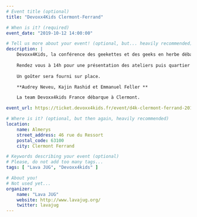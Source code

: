 ```yaml
---
# Event title (optional)
title: "Devoxx4Kids Clermont-Ferrand"

# When is it? (required)
event_date: "2019-10-12 14:00:00"

# Tell us more about your event! (optional, but... heavily recommended)
description: |
    Devoxx4Kids, la conférence des geekettes et des geeks en herbe débarque à Clermont-Ferrand ! L'occasion pour les enfants de 8 à 12 ans de découvrir de manière ludique la programmation et la robotique avec des outils adaptés à leur âge !
    
    Rendez vous à 14h pour une présentation des ateliers puis quartier libre pour les parents jusqu'à 17h où nous nous retrouvons tous ensemble pour les démos !
    
    Un goûter sera fourni sur place.

    **Audrey Neveu, Kajin Rashid et Emmanuel Feller **

    La team Devoxx4kids France débarque à Clermont.

event_url: https://ticket.devoxx4kids.fr/event/d4k-clermont-ferrand-2019

# Where is it? (optional, but then again, heavily recommended)
location:
    name: Almerys
    street_address: 46 rue du Ressort
    postal_code: 63100
    city: Clermont Ferrand

# Keywords describing your event (optional)
# Please, do not add too many tags...
tags: [ "Lava JUG", "Devoxx4kids" ]

# About you!
# Not used yet...
organizer:
    name: "Lava JUG"
    website: http://www.lavajug.org/
    twitter: lavajug
---
```

